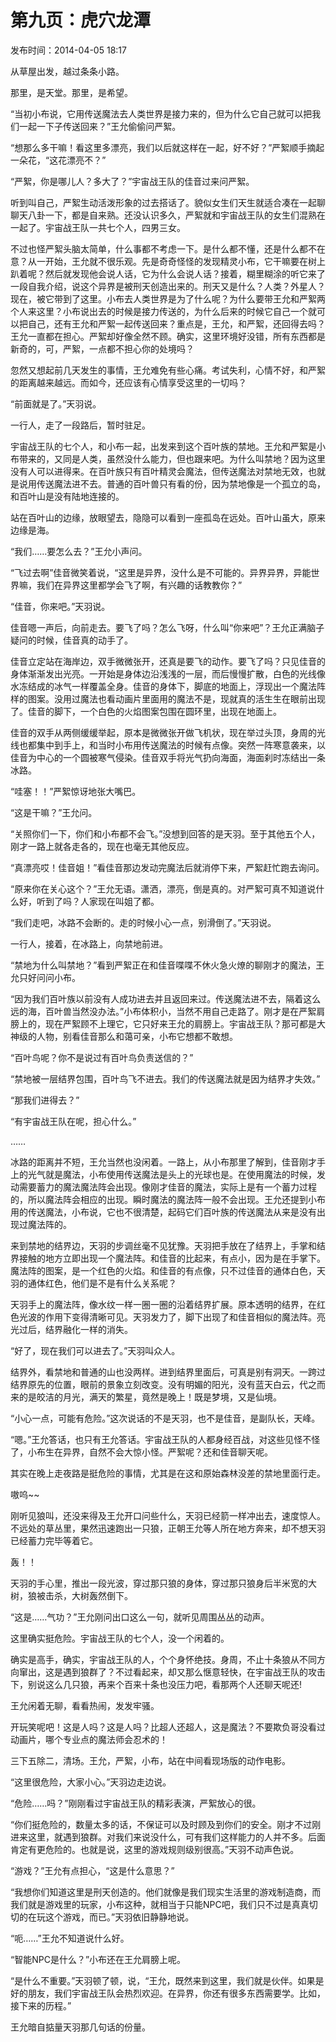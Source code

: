 # 第九页：虎穴龙潭

<note>
    <p>
        发布时间：2014-04-05 18:17
    </p>
</note>

从草屋出发，越过条条小路。

那里，是天堂。那里，是希望。

“当初小布说，它用传送魔法去人类世界是接力来的，但为什么它自己就可以把我们一起一下子传送回来？”王允偷偷问严絮。

“想那么多干嘛！看这里多漂亮，我们以后就这样在一起，好不好？”严絮顺手摘起一朵花，“这花漂亮不？”

“严絮，你是哪儿人？多大了？”宇宙战王队的佳音过来问严絮。

听到叫自己，严絮生动活泼形象的过去搭话了。貌似女生们天生就适合凑在一起聊聊天八卦一下，都是自来熟。还没认识多久，严絮就和宇宙战王队的女生们混熟在一起了。宇宙战王队一共七个人，四男三女。

不过也怪严絮头脑太简单，什么事都不考虑一下。是什么都不懂，还是什么都不在意？从一开始，王允就不很乐观。先是奇奇怪怪的发现精灵小布，它干嘛要在树上趴着呢？然后就发现他会说人话，它为什么会说人话？接着，糊里糊涂的听它来了一段自我介绍，说这个异界是被刑天创造出来的。刑天又是什么？人类？外星人？现在，被它带到了这里。小布去人类世界是为了什么呢？为什么要带王允和严絮两个人来这里？小布说出去的时候是接力传送的，为什么后来的时候它自己一个就可以把自己，还有王允和严絮一起传送回来？重点是，王允，和严絮，还回得去吗？王允一直都在担心。严絮却好像全然不顾。确实，这里环境好没错，所有东西都是新奇的，可，严絮，一点都不担心你的处境吗？

忽然又想起前几天发生的事情，王允难免有些心痛。考试失利，心情不好，和严絮的距离越来越远。而如今，还应该有心情享受这里的一切吗？

“前面就是了。”天羽说。

一行人，走了一段路后，暂时驻足。

宇宙战王队的七个人，和小布一起，出发来到这个百叶族的禁地。王允和严絮是小布带来的，又同是人类，虽然没什么能力，但也跟来吧。为什么叫禁地？因为这里没有人可以进得来。在百叶族只有百叶精灵会魔法，但传送魔法对禁地无效，也就是说用传送魔法进不去。普通的百叶兽只有看的份，因为禁地像是一个孤立的岛，和百叶山是没有陆地连接的。

站在百叶山的边缘，放眼望去，隐隐可以看到一座孤岛在远处。百叶山虽大，原来边缘是海。

“我们……要怎么去？”王允小声问。

“飞过去啊”佳音微笑着说，“这里是异界，没什么是不可能的。异界异界，异能世界嘛，我们在异界这里都学会飞了啊，有兴趣的话教教你？”

“佳音，你来吧。”天羽说。

佳音嗯一声后，向前走去。要飞了吗？怎么飞呀，什么叫“你来吧”？王允正满脑子疑问的时候，佳音真的动手了。

佳音立定站在海岸边，双手微微张开，还真是要飞的动作。要飞了吗？只见佳音的身体渐渐发出光亮。一开始是身体边沿浅浅的一层，而后慢慢扩散，白色的光线像水冻结成的冰气一样覆盖全身。佳音的身体下，脚底的地面上，浮现出一个魔法阵样的图案。没用过魔法也看动画片里面用的魔法不是，现就真的活生生在眼前出现了。佳音的脚下，一个白色的火焰图案包围在圆环里，出现在地面上。

佳音的双手从两侧缓缓举起，原本是微微张开做飞机状，现在举过头顶，身周的光线也都集中到手上，和当时小布用传送魔法的时候有点像。突然一阵寒意袭来，以佳音为中心的一个圆被寒气侵染。佳音双手将光气扔向海面，海面刹时冻结出一条冰路。

“哇塞！！”严絮惊讶地张大嘴巴。

“这是干嘛？”王允问。

“关照你们一下，你们和小布都不会飞。”没想到回答的是天羽。至于其他五个人，刚才一路上就各走各的，现在也毫无其他反应。

“真漂亮哎！佳音姐！”看佳音那边发动完魔法后就消停下来，严絮赶忙跑去询问。

“原来你在关心这个？”王允无语。潇洒，漂亮，倒是真的。对严絮可真不知道说什么好，听到了吗？人家现在叫姐了都。

“我们走吧，冰路不会断的。走的时候小心一点，别滑倒了。”天羽说。

一行人，接着，在冰路上，向禁地前进。

“禁地为什么叫禁地？”看到严絮正在和佳音喋喋不休火急火燎的聊刚才的魔法，王允只好问问小布。

“因为我们百叶族以前没有人成功进去并且返回来过。传送魔法进不去，隔着这么远的海，百叶兽当然没办法。”小布体积小，当然不用自己走路了。刚才是在严絮肩膀上的，现在严絮顾不上理它，它只好来王允的肩膀上。宇宙战王队？那可都是大神级的人物，别看佳音那么和蔼可亲，小布它想都不敢想。

“百叶鸟呢？你不是说过有百叶鸟负责送信的？”

“禁地被一层结界包围，百叶鸟飞不进去。我们的传送魔法就是因为结界才失效。”

“那我们进得去？”

“有宇宙战王队在呢，担心什么。”

……

冰路的距离并不短，王允当然也没闲着。一路上，从小布那里了解到，佳音刚才手上的光气就是魔法，小布使用传送魔法是头上的光球也是。在使用魔法的时候，发动需要蓄力的魔法魔法阵会出现。像刚才佳音的魔法，实际上是有一个蓄力过程的，所以魔法阵会相应的出现。瞬时魔法的魔法阵一般不会出现。王允还提到小布用的传送魔法，小布说，它也不很清楚，起码它们百叶族的传送魔法从来是没有出现过魔法阵的。

来到禁地的结界边，天羽的步调丝毫不见犹豫。天羽把手放在了结界上，手掌和结界接触的地方立即出现一个魔法阵。和佳音的比起来，有点小，因为是在手掌下。魔法阵的图案，是一个红色的火焰。和佳音的有点像，只不过佳音的通体白色，天羽的通体红色，他们是不是有什么关系呢？

天羽手上的魔法阵，像水纹一样一圈一圈的沿着结界扩展。原本透明的结界，在红色光波的作用下变得清晰可见。天羽发力了，脚下出现了和佳音相似的魔法阵。亮光过后，结界融化一样的消失。

“好了，现在我们可以进去了。”天羽叫众人。

结界外，看禁地和普通的山也没两样。进到结界里面后，可真是别有洞天。一跨过结界原先的位置，眼前的景象立刻改变。没有明媚的阳光，没有蓝天白云，代之而来的是皎洁的月光，满天的繁星，竟然是晚上！既是梦境，又是仙境。

“小心一点，可能有危险。”这次说话的不是天羽，也不是佳音，是副队长，天峰。

“嗯。”王允答话，也只有王允答话。宇宙战王队的人都身经百战，对这些见怪不怪了，小布生在异界，自然不会大惊小怪。严絮呢？还和佳音聊天呢。

其实在晚上走夜路是挺危险的事情，尤其是在这和原始森林没差的禁地里面行走。

嗷呜~~

刚听见狼叫，还没来得及王允开口问些什么，天羽已经箭一样冲出去，速度惊人。不远处的草丛里，果然迅速跑出一只狼，正朝王允等人所在地方奔来，却不想天羽已经蓄力完毕等着它。

轰！！

天羽的手心里，推出一段光波，穿过那只狼的身体，穿过那只狼身后半米宽的大树，狼被击杀，大树轰然倒下。

“这是……气功？”王允刚问出口这么一句，就听见周围丛丛的动声。

这里确实挺危险。宇宙战王队的七个人，没一个闲着的。

确实是高手，确实，宇宙战王队的人，个个身怀绝技。身周，不止十条狼从不同方向窜出，这是遇到狼群了？不过看起来，却又那么惬意轻快，在宇宙战王队的攻击下，别说这么几只狼，再来个百来十条也没压力吧，看那两个人还聊天呢还!

王允闲着无聊，看看热闹，发发牢骚。

开玩笑呢吧！这是人吗？这是人吗？比超人还超人，这是魔法？不要欺负哥没看过动画片，哪个专业点的魔法师会忍术的！

三下五除二，清场。王允，严絮，小布，站在中间看现场版的动作电影。

“这里很危险，大家小心。”天羽边走边说。

“危险……吗？”刚刚看过宇宙战王队的精彩表演，严絮放心的很。

“你们挺危险的，数量太多的话，不保证可以及时顾及到你们的安全。刚才不过刚进来这里，就遇到狼群。对我们来说没什么，可有我们这样能力的人并不多。后面肯定有更危险的。也就是说，这里的游戏规则级别很高。”天羽不动声色说。

“游戏？”王允有点担心，“这是什么意思？”

“我想你们知道这里是刑天创造的。他们就像是我们现实生活里的游戏制造商，而我们就是游戏里的玩家，小布这种，就相当于只能NPC吧，我们只不过是真真切切的在玩这个游戏，而已。”天羽依旧静静地说。

“呃……”王允不知道说什么好。

“智能NPC是什么？”小布还在王允肩膀上呢。

“是什么不重要。”天羽顿了顿，说，“王允，既然来到这里，我们就是伙伴。如果是好的朋友，我们宇宙战王队会热烈欢迎。在异界，你还有很多东西需要学。比如，接下来的历程。”

王允暗自掂量天羽那几句话的份量。